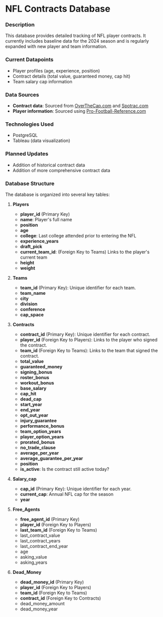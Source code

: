 # NFL Contracts Database

### Description
This database provides detailed tracking of NFL player contracts. It currently includes baseline data for the 2024 season and is regularly expanded with new player and team information.

### Current Datapoints
- Player profiles (age, experience, position)
- Contract details (total value, guaranteed money, cap hit)
- Team salary cap information

### Data Sources
- **Contract data**: Sourced from [OverTheCap.com](https://overthecap.com) and [Spotrac.com](https://spotrac.com)
- **Player information**: Sourced using [Pro-Football-Reference.com](https://pro-football-reference.com)

### Technologies Used
- PostgreSQL
- Tableau (data visualization)

### Planned Updates
- Addition of historical contract data
- Addition of more comprehensive contract data

### Database Structure

The database is organized into several key tables:

1. **Players**
   - **player_id** (Primary Key)
   - **name**: Player's full name
   - **position**
   - **age**
   - **college**: Last college attended prior to entering the NFL
   - **experience_years**
   - **draft_pick**
   - **current_team_id**: (Foreign Key to Teams) Links to the player's current team
   - **height**
   - **weight**

2. **Teams**
   - **team_id** (Primary Key): Unique identifier for each team.
   - **team_name**
   - **city**
   - **division**
   - **conference**
   - **cap_space**

3. **Contracts**
   - **contract_id** (Primary Key): Unique identifier for each contract.
   - **player_id** (Foreign Key to Players): Links to the player who signed the contract.
   - **team_id** (Foreign Key to Teams): Links to the team that signed the contract.
   - **total_value**
   - **guaranteed_money**
   - **signing_bonus**
   - **roster_bonus**
   - **workout_bonus**
   - **base_salary**
   - **cap_hit**
   - **dead_cap**
   - **start_year**
   - **end_year**
   - **opt_out_year**
   - **injury_guarantee**
   - **performance_bonus**
   - **team_option_years**
   - **player_option_years**
   - **prorated_bonus**
   - **no_trade_clause**
   - **average_per_year**
   - **average_guarantee_per_year**
   - **position**
   - **is_active**: Is the contract still active today?

4. **Salary_cap**
   - **cap_id** (Primary Key): Unique identifier for each year.
   - **current_cap**: Annual NFL cap for the season
   - **year**
  
5. **Free_Agents**
   - **free_agent_id** (Primary Key)
   - **player_id** (Foreign Key to Players)
   - **last_team_id** (Foreign Key to Teams)
   - last_contract_value
   - last_contract_years
   - last_contract_end_year
   - age
   - asking_value
   - asking_years

6. **Dead_Money**
   - **dead_money_id** (Primary Key)
   - **player_id** (Foreign Key to Players)
   - **team_id** (Foreign Key to Teams)
   - **contract_id** (Foreign Key to Contracts)
   - dead_money_amount
   - dead_money_year

